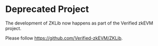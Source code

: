 # Deprecated Project

The development of ZKLib now happens as part of the Verified zkEVM project.

Please follow https://github.com/Verified-zkEVM/ZKLib.
